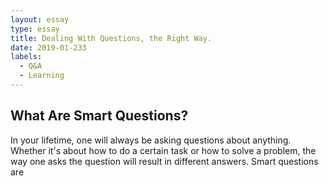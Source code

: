 ```yaml
---
layout: essay
type: essay
title: Dealing With Questions, the Right Way. 
date: 2019-01-233
labels:
  - Q&A 
  - Learning
---
```


## What Are Smart Questions? 
   In your lifetime, one will always be asking questions about anything. Whether it's about how to do a certain task or how to solve a problem, the way one asks the question will result in different answers. Smart questions are 
